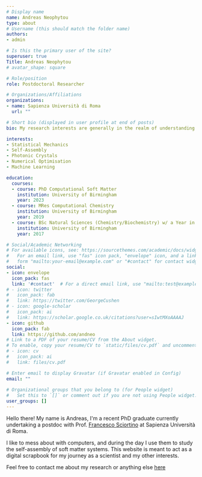 ```yaml
---
# Display name
name: Andreas Neophytou
type: about
# Username (this should match the folder name)
authors:
- admin

# Is this the primary user of the site?
superuser: true
Title: Andreas Neophytou
# avatar_shape: square

# Role/position
role: Postdoctoral Researcher

# Organizations/Affiliations
organizations:
- name: Sapienza Università di Roma
  url: ""

# Short bio (displayed in user profile at end of posts)
bio: My research interests are generally in the realm of understanding programmable matter. Get in touch if there's anything you see here that interests you or you want to share something interesting with me.

interests:
- Statistical Mechanics
- Self-Assembly
- Photonic Crystals
- Numerical Optimisation
- Machine Learning

education:
  courses:
  - course: PhD Computational Soft Matter
    institution: University of Birmingham
    year: 2023
  - course: MRes Computational Chemistry
    institution: University of Birmingham
    year: 2019
  - course: BSc Natural Sciences (Chemistry/Biochemistry) w/ a Year in Computer Science
    institution: University of Birmingham
    year: 2017

# Social/Academic Networking
# For available icons, see: https://sourcethemes.com/academic/docs/widgets/#icons
#   For an email link, use "fas" icon pack, "envelope" icon, and a link in the
#   form "mailto:your-email@example.com" or "#contact" for contact widget.
social:
- icon: envelope
  icon_pack: fas
  link: '#contact'  # For a direct email link, use "mailto:test@example.org".
# - icon: twitter
#   icon_pack: fab
#   link: https://twitter.com/GeorgeCushen
# - icon: google-scholar
#   icon_pack: ai
#   link: https://scholar.google.co.uk/citations?user=sIwtMXoAAAAJ
- icon: github
  icon_pack: fab
  link: https://github.com/andneo
# Link to a PDF of your resume/CV from the About widget.
# To enable, copy your resume/CV to `static/files/cv.pdf` and uncomment the lines below.  
# - icon: cv
#   icon_pack: ai
#   link: files/cv.pdf

# Enter email to display Gravatar (if Gravatar enabled in Config)
email: ""
  
# Organizational groups that you belong to (for People widget)
#   Set this to `[]` or comment out if you are not using People widget.  
user_groups: []
---
```


<script src="/js/p5.min.js" type="text/javascript"></script>
<script src = "/js/test.js"></script>
Hello there! My name is Andreas, I'm a recent PhD graduate currently undertaking a postdoc with Prof. [Francesco Sciortino](https://www.roma1.infn.it/~sciortif/index.html) at Sapienza Università di Roma. 

I like to mess about with computers, and during the day I use them to study the self-assembly of soft matter systems. This website is meant to act as a digital scrapbook for my journey as a scientist and my other interests.

Feel free to contact me about my research or anything else [here](#contact)